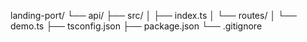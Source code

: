 landing-port/
 └── api/
      ├── src/
      │    ├── index.ts
      │    └── routes/
      │         └── demo.ts
      ├── tsconfig.json
      ├── package.json
      └── .gitignore